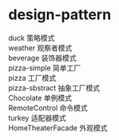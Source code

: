 # design-pattern

duck 策略模式 <br>
weather 观察者模式 <br>
beverage 装饰器模式 <br>
pizza-simple 简单工厂 <br>
pizza 工厂模式 <br>
pizza-sbstract 抽象工厂模式 <br>
Chocolate 单例模式 <br>
RemoteControl 命令模式 <br>
turkey 适配器模式 <br>
HomeTheaterFacade 外观模式 <br>
